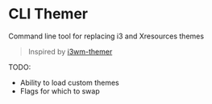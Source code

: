 # CLI Themer
Command line tool for replacing i3 and Xresources themes
> Inspired by [i3wm-themer](https://github.com/unix121/i3wm-themer)

TODO:
  - Ability to load custom themes
  - Flags for which to swap
